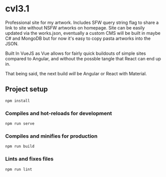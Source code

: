 # cvl3.1

Professional site for my artwork. Includes SFW query string flag to share a link to site without NSFW artworks on homepage. Site can be easily updated via the works.json, eventually a custom CMS will be built in maybe C# and MongoDB but for now it's easy to copy pasta artworks into the JSON.

Built In VueJS as Vue allows for fairly quick buildouts of simple sites compared to Angular, and without the possble tangle that React can end up in.

That being said, the next build _will_ be Angular or React with Material.

## Project setup
```
npm install
```

### Compiles and hot-reloads for development
```
npm run serve
```

### Compiles and minifies for production
```
npm run build
```

### Lints and fixes files
```
npm run lint
```
